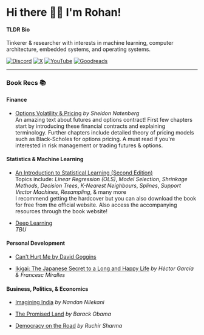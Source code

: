 <!-- [![Typing SVG](https://readme-typing-svg.demolab.com?font=Inter&weight=700&duration=2000&pause=5000&color=8A2FFF&vCenter=true&width=435&lines=Hi%2C+I'm+Rohan+%F0%9F%98%89;Welcome+to+my+Github+Page!)](https://git.io/typing-svg) -->

# Hi there 👋🏼 I'm Rohan!

#### TLDR Bio

Tinkerer & researcher with interests in machine learning, computer architecture, embedded systems, and operating systems.

[![Discord](https://img.shields.io/badge/Connect_on_Discord-5865F2?logo=discord&logoColor=fff)](https://rohantinna.com/discord)
[![X](https://img.shields.io/badge/Follow%20%40rohantinna-000000?logo=x&logoColor=fff)](https://x.com/rohantinna)
[![YouTube](https://img.shields.io/youtube/channel/subscribers/UCKJigt09FQe4N_7UIQts6tg?label=YouTube&link=https%3A%2F%2Fyoutube.com%2F%40rohan_tinna)](https://youtube.com/@rohan_tinna)
[![Goodreads](https://img.shields.io/badge/Bookshelf-372213?logo=goodreads&logoColor=fff)](https://goodreads.com/rohantinna)

---

### Book Recs 📚

#### Finance
- [Options Volatility & Pricing](https://a.co/d/eYvVgtB) *by Sheldon Natenberg* <br/>
  An amazing text about futures and options contract! First few chapters start by introducing these financial contracts and explaining terminology. Further chapters include detailed theory of pricing models such as Black-Scholes for options pricing. A must read if you're interested in risk management or trading futures & options.

#### Statistics & Machine Learning
- [An Introduction to Statistical Learning (Second Edition)](https://www.statlearning.com) <br/>
  Topics include: _Linear Regression (OLS)_, _Model Selection_, _Shrinkage Methods_, _Decision Trees_, _K-Nearest Neighbours_, _Splines_, _Support Vector Machines_, _Resampling_, & many more <br/>
  I recommend getting the hardcover but you can also download the book for free from the official website. Also access the accompanying resources through the book website!
  
 - [Deep Learning](https://www.deeplearningbook.org) <br/>
_TBU_


#### Personal Development
- [Can't Hurt Me by David Goggins](https://www.audible.in/pd/Cant-Hurt-Me-Audiobook/B07KKP5V5Q?action_code=ASSGB149080119000H&share_location=pdp)

- [Ikigai: The Japanese Secret to a Long and Happy Life](#) *by Héctor García & Francesc Miralles*

#### Business, Politics, & Economics
- [Imagining India](#) *by Nandan Nilekani*

- [The Promised Land](#) *by Barack Obama*

- [Democracy on the Road](#) *by Ruchir Sharma*
